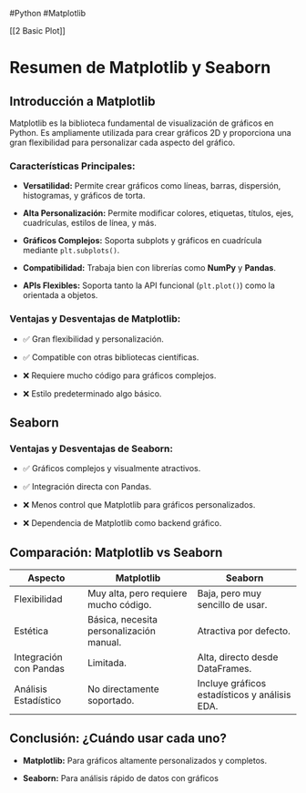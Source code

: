 #Python #Matplotlib

[[2 Basic Plot]]

# Resumen de Matplotlib y Seaborn

## Introducción a Matplotlib

Matplotlib es la biblioteca fundamental de visualización de gráficos en Python. Es ampliamente utilizada para crear gráficos 2D y proporciona una gran flexibilidad para personalizar cada aspecto del gráfico.

### Características Principales:

- **Versatilidad:** Permite crear gráficos como líneas, barras, dispersión, histogramas, y gráficos de torta.
    
- **Alta Personalización:** Permite modificar colores, etiquetas, títulos, ejes, cuadrículas, estilos de línea, y más.
    
- **Gráficos Complejos:** Soporta subplots y gráficos en cuadrícula mediante `plt.subplots()`.
    
- **Compatibilidad:** Trabaja bien con librerías como **NumPy** y **Pandas**.
    
- **APIs Flexibles:** Soporta tanto la API funcional (`plt.plot()`) como la orientada a objetos.
    
### Ventajas y Desventajas de Matplotlib:

- ✅ Gran flexibilidad y personalización.
    
- ✅ Compatible con otras bibliotecas científicas.
    
- ❌ Requiere mucho código para gráficos complejos.
    
- ❌ Estilo predeterminado algo básico.
    

##  Seaborn

### Ventajas y Desventajas de Seaborn:

- ✅ Gráficos complejos y visualmente atractivos.
    
- ✅ Integración directa con Pandas.
    
- ❌ Menos control que Matplotlib para gráficos personalizados.
    
- ❌ Dependencia de Matplotlib como backend gráfico.
    

## Comparación: Matplotlib vs Seaborn

|Aspecto|Matplotlib|Seaborn|
|---|---|---|
|Flexibilidad|Muy alta, pero requiere mucho código.|Baja, pero muy sencillo de usar.|
|Estética|Básica, necesita personalización manual.|Atractiva por defecto.|
|Integración con Pandas|Limitada.|Alta, directo desde DataFrames.|
|Análisis Estadístico|No directamente soportado.|Incluye gráficos estadísticos y análisis EDA.|

## Conclusión: ¿Cuándo usar cada uno?

- **Matplotlib:** Para gráficos altamente personalizados y completos.
    
- **Seaborn:** Para análisis rápido de datos con gráficos 
